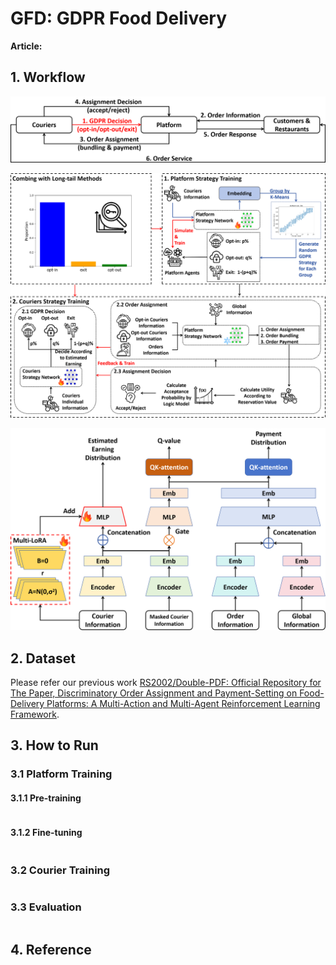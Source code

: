 # GFD: GDPR Food Delivery
**Article:**



## 1. Workflow

![](./img/workflow.png)

![](./img/main.png)

![](./img/network.png)

## 2. Dataset

Please refer our previous work [RS2002/Double-PDF: Official Repository for The Paper, Discriminatory Order Assignment and Payment-Setting on Food-Delivery Platforms: A Multi-Action and Multi-Agent Reinforcement Learning Framework](https://github.com/RS2002/Double-PDF).



## 3. How to Run

### 3.1 Platform Training

#### 3.1.1 Pre-training

```

```



#### 3.1.2 Fine-tuning

```shell

```



### 3.2 Courier Training

```shell

```



### 3.3 Evaluation

```

```



## 4. Reference

```

```

